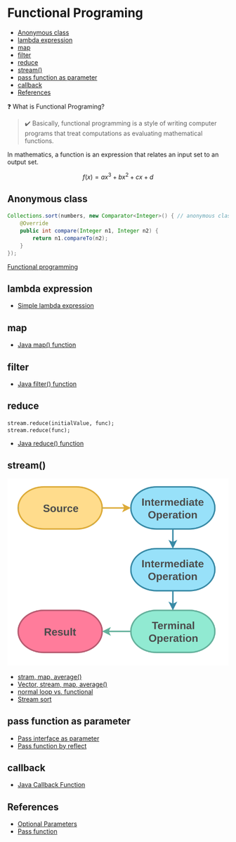 <h1>Functional Programing</h1>

- [Anonymous class](#anonymous-class)
- [lambda expression](#lambda-expression)
- [map](#map)
- [filter](#filter)
- [reduce](#reduce)
- [stream()](#stream)
- [pass function as parameter](#pass-function-as-parameter)
- [callback](#callback)
- [References](#references)


❓ What is Functional Programing?
>✔️ Basically, functional programming is a style of writing computer programs that treat computations as evaluating mathematical functions.

In mathematics, a function is an expression that relates an input set to an output set.

$$ f(x) = ax^3 + bx^2 + cx + d$$

## Anonymous class

```java
Collections.sort(numbers, new Comparator<Integer>() { // anonymous class
    @Override
    public int compare(Integer n1, Integer n2) {
        return n1.compareTo(n2);
    }
});
```

[Functional programming](https://belief-driven-design.com/functional-programm-with-java-map-filter-reduce-77e479bd73e/)


## lambda expression
* [Simple lambda expression](../datastructure/src/functional/Lambda.java)

## map
* [Java map() function](../datastructure/src/functional/Map.java)

## filter

* [Java filter() function](../datastructure/src/functional/Filter.java)

## reduce

```
stream.reduce(initialValue, func);
stream.reduce(func);
```
* [Java reduce() function](../datastructure/src/functional/Reduce.java)

## stream()

![](images/stream.png)

* [stram, map, average()](../datastructure/src/array/array5.java)
* [Vector, stream, map, average()](../datastructure/src/builtins/MyVector.java)
* [normal loop vs. functional](../datastructure/src/functional/Stream.java)
* [Stream sort](../datastructure/src/functional/StreamSort.java)

## pass function as parameter

* [Pass interface as parameter](../datastructure/src/functional/PassFunction.java)
* [Pass function by reflect](../datastructure/src/functional/PassFunction1.java)


## callback

* [Java Callback Function](../datastructure/src/functional/Callback.java)

## References
* [Optional Parameters](https://devwithus.com/java-optional-parameters/)
* [Pass function](https://www.delftstack.com/howto/java/how-to-pass-a-function-as-a-parameter-in-java/)